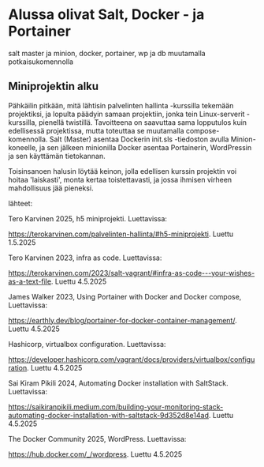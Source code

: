 # Alussa olivat Salt, Docker - ja Portainer


salt master ja minion, docker, portainer, wp ja db muutamalla potkaisukomennolla

## Miniprojektin alku

Pähkäilin pitkään, mitä lähtisin palvelinten hallinta -kurssilla tekemään projektiksi, ja lopulta päädyin samaan projektiin, jonka tein Linux-serverit -kurssilla, pienellä twistillä. Tavoitteena on saavuttaa sama lopputulos kuin edellisessä projektissa, mutta toteuttaa se muutamalla compose-komennolla. Salt (Master) asentaa Dockerin init.sls -tiedoston avulla Minion-koneelle, ja sen jälkeen minionilla Docker asentaa Portainerin, WordPressin ja sen käyttämän tietokannan. 

Toisinsanoen halusin löytää keinon, jolla edellisen kurssin projektin voi hoitaa 'laiskasti', monta kertaa toistettavasti, ja jossa ihmisen virheen mahdollisuus jää pieneksi.



lähteet:

Tero Karvinen 2025, h5 miniprojekti. Luettavissa:

https://terokarvinen.com/palvelinten-hallinta/#h5-miniprojekti. Luettu 1.5.2025


Tero Karvinen 2023, infra as code. Luettavissa:

https://terokarvinen.com/2023/salt-vagrant/#infra-as-code---your-wishes-as-a-text-file. Luettu 4.5.2025


James Walker 2023, Using Portainer with Docker and Docker compose, Luettavissa:

https://earthly.dev/blog/portainer-for-docker-container-management/. Luettu 4.5.2025


Hashicorp, virtualbox configuration. Luettavissa:

https://developer.hashicorp.com/vagrant/docs/providers/virtualbox/configuration. Luettu 4.5.2025


Sai Kiram Pikili 2024, Automating Docker installation with SaltStack. Luettavissa:

https://saikiranpikili.medium.com/building-your-monitoring-stack-automating-docker-installation-with-saltstack-9d352d8e14ad. Luettu 4.5.2025


The Docker Community 2025, WordPress. Luettavissa:

https://hub.docker.com/_/wordpress. Luettu 4.5.2025
